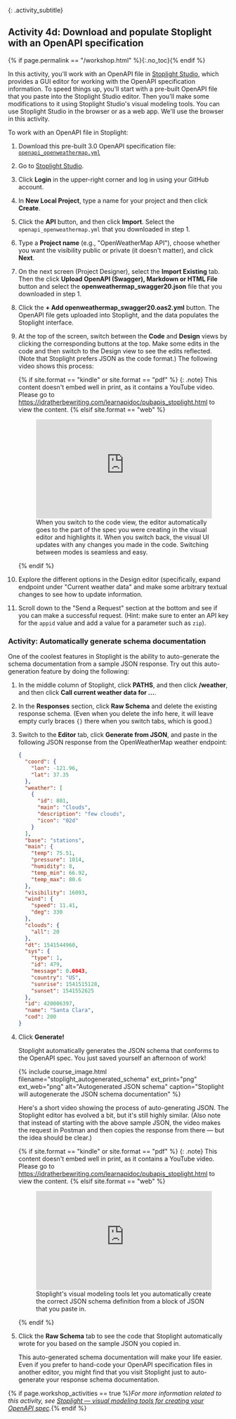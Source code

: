 {: .activity_subtitle}
##  <i class="fa fa-user-circle"></i> Activity 4d: Download and populate Stoplight with an OpenAPI specification
{% if page.permalink == "/workshop.html" %}{:.no_toc}{% endif %}

In this activity, you'll work with an OpenAPI file in [Stoplight Studio](https://stoplight.io/p/docs/gh/stoplightio/studio), which provides a GUI editor for working with the OpenAPI specification information. To speed things up, you'll start with a pre-built OpenAPI file that you paste into the Stoplight Studio editor. Then you'll make some modifications to it using Stoplight Studio's visual modeling tools. You can use Stoplight Studio in the browser or as a web app. We'll use the browser in this activity.

To work with an OpenAPI file in Stoplight:

1.  Download this pre-built 3.0 OpenAPI specification file: [`openapi_openweathermap.yml`](https://idratherbewriting.com/learnapidoc/docs/rest_api_specifications/openapi_openweathermap.yml)
2.  Go to [Stoplight Studio](https://stoplight.io/p/studio).
3.  Click **Login** in the upper-right corner and log in using your GitHub account.
4.  In **New Local Project**, type a name for your project and then click **Create**.
5.  Click the **API** button, and then click **Import**. Select the `openapi_openweathermap.yml` that you downloaded in step 1.



5.  Type a **Project name** (e.g., "OpenWeatherMap API"), choose whether you want the visibility public or private (it doesn't matter), and click **Next**.
6.  On the next screen (Project Designer), select the **Import Existing** tab. Then the click **Upload OpenAPI (Swagger), Markdown or HTML File** button and select the **openweathermap_swagger20.json** file that you downloaded in step 1.
7.  Click the **+ Add openweathermap_swagger20.oas2.yml** button. The OpenAPI file gets uploaded into Stoplight, and the data populates the Stoplight interface.
8.  At the top of the screen, switch between the **Code** and **Design** views by clicking the corresponding buttons at the top. Make some edits in the code and then switch to the Design view to see the edits reflected. (Note that Stoplight prefers JSON as the code format.) The following video shows this process:

    {% if site.format == "kindle" or site.format == "pdf" %}
    {: .note}
    This content doesn't embed well in print, as it contains a YouTube video. Please go to https://idratherbewriting.com/learnapidoc/pubapis_stoplight.html to view the content.
    {% elsif site.format == "web" %}

    <figure><div style="position:relative;height:0;padding-bottom:56.25%"><iframe src="https://www.youtube.com/embed/vqDJBa-haYs" width="560" height="340" frameborder="0" allow="autoplay; encrypted-media" style="position:absolute;width:100%;height:100%;left:0" allowfullscreen></iframe></div><figcaption>When you switch to the code view, the editor automatically goes to the part of the spec you were creating in the visual editor and highlights it. When you switch back, the visual UI updates with any changes you made in the code. Switching between modes is seamless and easy.</figcaption></figure>

    {% endif %}

9.  Explore the different options in the Design editor (specifically, expand endpoint under "Current weather data" and make some arbitrary textual changes to see how to update information.
10. Scroll down to the "Send a Request" section at the bottom and see if you can make a successful request. (Hint: make sure to enter an API key for the `appid` value and add a value for a parameter such as `zip`).

### <i class="fa fa-user-circle"></i> Activity: Automatically generate schema documentation

One of the coolest features in Stoplight is the ability to auto-generate the schema documentation from a sample JSON response. Try out this auto-generation feature by doing the following:

1.  In the middle column of Stoplight, click **PATHS**, and then click **/weather**, and then click **Call current weather data for ...**.
2.  In the **Responses** section, click **Raw Schema** and delete the existing response schema. (Even when you delete the info here, it will leave empty curly braces `{}` there when you switch tabs, which is good.)
3.  Switch to the **Editor** tab, click **Generate from JSON**, and paste in the following JSON response from the OpenWeatherMap weather endpoint:

    ```json
    {
      "coord": {
        "lon": -121.96,
        "lat": 37.35
      },
      "weather": [
        {
          "id": 801,
          "main": "Clouds",
          "description": "few clouds",
          "icon": "02d"
        }
      ],
      "base": "stations",
      "main": {
        "temp": 75.51,
        "pressure": 1014,
        "humidity": 8,
        "temp_min": 66.92,
        "temp_max": 80.6
      },
      "visibility": 16093,
      "wind": {
        "speed": 11.41,
        "deg": 330
      },
      "clouds": {
        "all": 20
      },
      "dt": 1541544960,
      "sys": {
        "type": 1,
        "id": 479,
        "message": 0.0043,
        "country": "US",
        "sunrise": 1541515128,
        "sunset": 1541552625
      },
      "id": 420006397,
      "name": "Santa Clara",
      "cod": 200
    }
    ```

6.  Click **Generate!**

    Stoplight automatically generates the JSON schema that conforms to the OpenAPI spec. You just saved yourself an afternoon of work!

    {% include course_image.html filename="stoplight_autogenerated_schema" ext_print="png" ext_web="png" alt="Autogenerated JSON schema" caption="Stoplight will autogenerate the JSON schema documentation" %}

    Here's a short video showing the process of auto-generating JSON. The Stoplight editor has evolved a bit, but it's still highly similar. (Also note that instead of starting with the above sample JSON, the video makes the request in Postman and then copies the response from there &mdash; but the idea should be clear.)

    {% if site.format == "kindle" or site.format == "pdf" %}
    {: .note}
    This content doesn't embed well in print, as it contains a YouTube video. Please go to https://idratherbewriting.com/learnapidoc/pubapis_stoplight.html to view the content.
    {% elsif site.format == "web" %}

    <figure><div style="position:relative;height:0;padding-bottom:56.25%"><iframe src="https://www.youtube.com/embed/0IOWY0Hj3Xc?ecver=2" width="560" height="340" frameborder="0" allow="autoplay; encrypted-media" style="position:absolute;width:100%;height:100%;left:0" allowfullscreen></iframe></div><figcaption>Stoplight's visual modeling tools let you automatically create the correct JSON schema definition from a block of JSON that you paste in.</figcaption></figure>

    {% endif %}

7.  Click the **Raw Schema** tab to see the code that Stoplight automatically wrote for you based on the sample JSON you copied in.

    This auto-generated schema documentation will make your life easier. Even if you prefer to hand-code your OpenAPI specification files in another editor, you might find that you visit Stoplight just to auto-generate your response schema documentation.

{% if page.workshop_activities == true %}*For more information related to this activity, see [Stoplight &mdash; visual modeling tools for creating your OpenAPI spec](pubapis_stoplight.html).*{% endif %}
